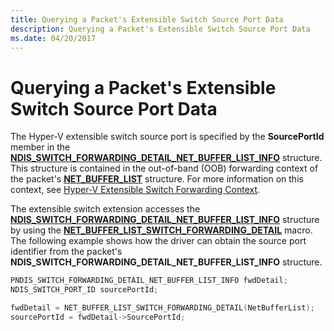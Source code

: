 ```yaml
---
title: Querying a Packet's Extensible Switch Source Port Data
description: Querying a Packet's Extensible Switch Source Port Data
ms.date: 04/20/2017
---
```


# Querying a Packet's Extensible Switch Source Port Data


The Hyper-V extensible switch source port is specified by the **SourcePortId** member in the [**NDIS\_SWITCH\_FORWARDING\_DETAIL\_NET\_BUFFER\_LIST\_INFO**](/windows-hardware/drivers/ddi/ndis/ns-ndis-_ndis_switch_forwarding_detail_net_buffer_list_info) structure. This structure is contained in the out-of-band (OOB) forwarding context of the packet's [**NET\_BUFFER\_LIST**](/windows-hardware/drivers/ddi/nbl/ns-nbl-net_buffer_list) structure. For more information on this context, see [Hyper-V Extensible Switch Forwarding Context](hyper-v-extensible-switch-forwarding-context.md).

The extensible switch extension accesses the [**NDIS\_SWITCH\_FORWARDING\_DETAIL\_NET\_BUFFER\_LIST\_INFO**](/windows-hardware/drivers/ddi/ndis/ns-ndis-_ndis_switch_forwarding_detail_net_buffer_list_info) structure by using the [**NET\_BUFFER\_LIST\_SWITCH\_FORWARDING\_DETAIL**](/windows-hardware/drivers/ddi/ndis/nf-ndis-net_buffer_list_switch_forwarding_detail) macro. The following example shows how the driver can obtain the source port identifier from the packet's **NDIS\_SWITCH\_FORWARDING\_DETAIL\_NET\_BUFFER\_LIST\_INFO** structure.

```C++
PNDIS_SWITCH_FORWARDING_DETAIL_NET_BUFFER_LIST_INFO fwdDetail;
NDIS_SWITCH_PORT_ID sourcePortId;

fwdDetail = NET_BUFFER_LIST_SWITCH_FORWARDING_DETAIL(NetBufferList);
sourcePortId = fwdDetail->SourcePortId;
```

 

